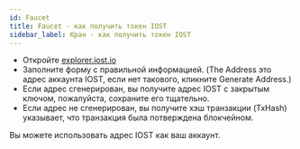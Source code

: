 ```yaml
---
id: Faucet
title: Faucet - как получить токен IOST
sidebar_label: Кран - как получить токен IOST
---
```


- Откройте [explorer.iost.io](http://explorer.iost.io/applyIOST)
- Заполните форму с правильной информацией. (The Address это адрес аккаунта IOST, если нет такового, кликните Generate Address.)
- Если адрес сгенерирован, вы получите адрес IOST с закрытым ключом, пожалуйста, сохраните его тщательно.
- Если адрес не сгенерирован, вы получите хэш транзакции (TxHash) указывает, что транзакция была потверждена блокчейном.

Вы можете использовать адрес IOST как ваш аккаунт.

